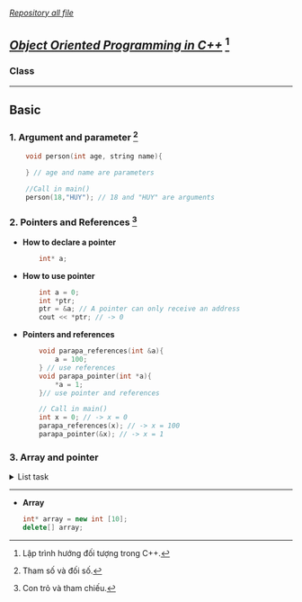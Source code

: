 ###### [Repository all file](../C++/)
## [**_Object Oriented Programming in C++_**](../C++/OOP/) [^1]
[^1]: Lập trình hướng đối tượng trong C++.

### Class

---

## **Basic**
### 1. Argument and parameter [^ab]
[^ab]: Tham số và đối số.
```cpp
    void person(int age, string name){
        
    } // age and name are parameters

    //Call in main()    
    person(18,"HUY"); // 18 and "HUY" are arguments
```
### 2. Pointers and References [^pr] 
[^pr]: Con trỏ và tham chiếu.
* **How to declare a pointer**
    ```cpp
        int* a;
    ```
* **How to use pointer**
    ```cpp
        int a = 0;
        int *ptr; 
        ptr = &a; // A pointer can only receive an address
        cout << *ptr; // -> 0
    ```
* **Pointers and references**
    ```cpp
        void parapa_references(int &a){
            a = 100;
        } // use references 
        void parapa_pointer(int *a){
            *a = 1;
        }// use pointer and references

        // Call in main()
        int x = 0; // -> x = 0
        parapa_references(x); // -> x = 100
        parapa_pointer(&x); // -> x = 1

    ```
### 3. Array and pointer
<details>
<summary>List task</summary>

<!-- BeginTask1 -->

  * ### **Task 1**

|**_[question](https://codelearn.io/learning/cpp-nang-cao?activityType=12&activityId=972)_**|**_[source code](../C++/Array/task-1-01.cpp)_**|[_**run**_][run]|
|-|-|-|
<details>
<summary>Code</summary>

```cpp
#include <iostream>
using namespace std;

int getMaxValue(int *p, int n) {
    int max = p[0];
    for (int i = 1; i < n; i++) {
        if (max < p[i]) {
            max = p[i];
        }
    }
    return max;
}

int main() {
    int n;
    cin >> n;
    int *arr = new int [n];
    for (int i = 0; i < n; i++) {
        cin >> arr[i];
    }
    cout << "Max Value = " << getMaxValue(arr, n) << endl;
    return 0;
}
```

</details>

<!-- endTask1 -->

<!-- BeginTask2 -->

  * ### **Task 2**
|[question](https://codelearn.io/learning/cpp-nang-cao?activityType=12&activityId=977)|[source code](../C++/Array/task-2-01.cpp)|[**run**][run]|
|-|-|-|
<details>
<summary>Code</summary>

```cpp
#include <iostream>
using namespace std;
int sum_argument(int *arr, int n) {
    int sum = arr[0];
    for (int i = 1; i < n; i++) {
        sum +=arr[i];
    }
    return sum;
}
void input_array(int *arr, int n) {
    for (int i = 0; i < n; i++) {
        cin >> arr[i];
    }
} // type value to array
int main() {
    int n;
    cin >> n;
    int *arr = new int [n];
    input_array(arr,n);
    cout << "Sum: " << sum_argument(arr,n) << endl;


    return 0;
}
```
</details>

<!-- endTask2 -->

<!-- BeginTask3 -->

 
  * ### **Task**
|[**question**]()|[**source code**](../C++/Array/)|[**run**][run]|
|-|-|-|
<details>
<summary>Code</summary>
 
```cpp
 
```
</details>
 
<!-- endTask3 -->

[run]: https://onecompiler.com/cpp
</details>

***

* **Array**
    ```cpp
    int* array = new int [10];
    delete[] array;
    ```